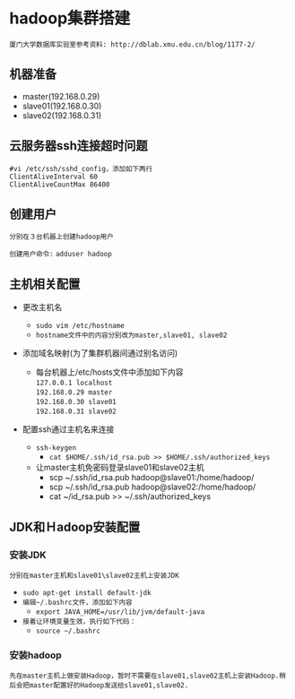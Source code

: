 # hadoop集群搭建

`厦门大学数据库实验室参考资料: http://dblab.xmu.edu.cn/blog/1177-2/`
<br>

## 机器准备
- master(192.168.0.29)
- slave01(192.168.0.30)
- slave02(192.168.0.31)

## 云服务器ssh连接超时问题
```
#vi /etc/ssh/sshd_config，添加如下两行
ClientAliveInterval 60
ClientAliveCountMax 86400
```

## 创建用户
`分别在３台机器上创建hadoop用户`<br>

`创建用户命令:`
`adduser hadoop`

## 主机相关配置
- 更改主机名
    - `sudo vim /etc/hostname`
    - `hostname文件中的内容分别改为master,slave01, slave02`

- 添加域名映射(为了集群机器间通过别名访问)
    - 每台机器上/etc/hosts文件中添加如下内容<br>
    `127.0.0.1 localhost`<br>
    `192.168.0.29 master`<br>
    `192.168.0.30 slave01`<br>
    `192.168.0.31 slave02`<br>

- 配置ssh通过主机名来连接
    - `ssh-keygen`
        - `cat $HOME/.ssh/id_rsa.pub >> $HOME/.ssh/authorized_keys`
    - 让master主机免密码登录slave01和slave02主机
        - scp ~/.ssh/id_rsa.pub hadoop@slave01:/home/hadoop/
        - scp ~/.ssh/id_rsa.pub hadoop@slave02:/home/hadoop/
        - cat ~/id_rsa.pub >> ~/.ssh/authorized_keys

## JDK和Ｈadoop安装配置

### 安装JDK
`分别在master主机和slave01\slave02主机上安装JDK`
- `sudo apt-get install default-jdk`
- `编辑~/.bashrc文件，添加如下内容`
    - `export JAVA_HOME=/usr/lib/jvm/default-java`
- `接着让环境变量生效，执行如下代码：`
    - `source ~/.bashrc`

### 安装hadoop
`先在master主机上做安装Hadoop，暂时不需要在slave01,slave02主机上安装Hadoop.稍后会把master配置好的Hadoop发送给slave01,slave02.`